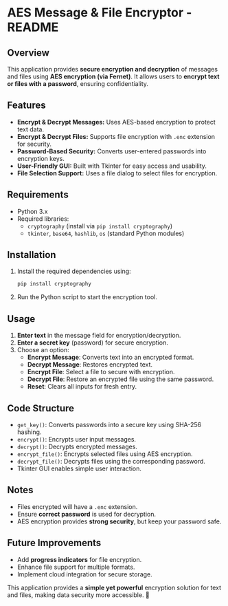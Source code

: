 # AES Message & File Encryptor - README

## Overview
This application provides **secure encryption and decryption** of messages and files using **AES encryption (via Fernet)**. It allows users to **encrypt text or files with a password**, ensuring confidentiality.

## Features
- **Encrypt & Decrypt Messages:** Uses AES-based encryption to protect text data.
- **Encrypt & Decrypt Files:** Supports file encryption with `.enc` extension for security.
- **Password-Based Security:** Converts user-entered passwords into encryption keys.
- **User-Friendly GUI:** Built with Tkinter for easy access and usability.
- **File Selection Support:** Uses a file dialog to select files for encryption.

## Requirements
- Python 3.x
- Required libraries:
  - `cryptography` (install via `pip install cryptography`)
  - `tkinter`, `base64`, `hashlib`, `os` (standard Python modules)

## Installation
1. Install the required dependencies using:
   ```sh
   pip install cryptography
   ```
2. Run the Python script to start the encryption tool.

## Usage
1. **Enter text** in the message field for encryption/decryption.
2. **Enter a secret key** (password) for secure encryption.
3. Choose an option:
   - **Encrypt Message**: Converts text into an encrypted format.
   - **Decrypt Message**: Restores encrypted text.
   - **Encrypt File**: Select a file to secure with encryption.
   - **Decrypt File**: Restore an encrypted file using the same password.
   - **Reset**: Clears all inputs for fresh entry.

## Code Structure
- `get_key()`: Converts passwords into a secure key using SHA-256 hashing.
- `encrypt()`: Encrypts user input messages.
- `decrypt()`: Decrypts encrypted messages.
- `encrypt_file()`: Encrypts selected files using AES encryption.
- `decrypt_file()`: Decrypts files using the corresponding password.
- Tkinter GUI enables simple user interaction.

## Notes
- Files encrypted will have a `.enc` extension.
- Ensure **correct password** is used for decryption.
- AES encryption provides **strong security**, but keep your password safe.

## Future Improvements
- Add **progress indicators** for file encryption.
- Enhance file support for multiple formats.
- Implement cloud integration for secure storage.

This application provides a **simple yet powerful** encryption solution for text and files, making data security more accessible. 🚀